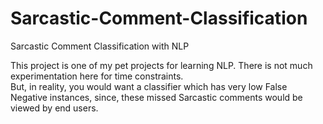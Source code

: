 # Sarcastic-Comment-Classification
Sarcastic Comment Classification with NLP

This project is one of my pet projects for learning NLP. There is not much experimentation here for time constraints. </br>
But, in reality, you would want a classifier which has very low False Negative instances, since, these missed Sarcastic comments would be viewed by end users.
